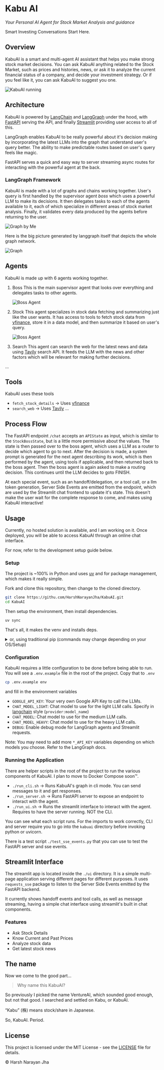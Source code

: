 # Kabu AI

_Your Personal AI Agent for Stock Market Analysis and guidance_

Smart Investing Conversations Start Here.

## Overview

KabuAI is a smart and multi-agent AI assistant that helps you make strong stock market decisions.
You can ask KabuAI anything related to the Stock Market, such as prices and histories, news, or ask it to analyze the current
financial status of a company, and decide your investment strategy.
Or if you feel like it, you can ask KabuAI to suggest you one.

![KabuAI running](./images/streamlit_ui.png)

## Architecture

KabuAI is powered by [LangChain](https://www.langchain.com/) and [LangGraph](https://www.langchain.com/langgraph) under the hood,
with [FastAPI](https://fastapi.tiangolo.com/) serving the API, and finally [Streamlit](https://streamlit.io/) providing user access to all of this.

LangGraph enables KabuAI to be really powerful about it's decision making by incorporating the latest LLMs into the graph
that understand user's query better. The ability to make predictable routes based on user's query feels like magic.

FastAPI serves a quick and easy way to server streaming async routes for interacting with the powerful agent at the back.

### LangGraph Framework

KabuAI is made with a lot of graphs and chains working together. User's query is first handled by the supervisor agent _boss_
which uses a powerful LLM to make its decisions. It then delegates tasks to each of the agents available to it, each of which
specialize in different areas of stock market analysis. Finally, it validates every data produced by the agents before returning to
the user.

![Graph by Me](./images/KabuAI.png)

Here is the big picture generated by langgraph itself that depicts the whole graph network.

![Graph](./kabuai/graph.png)

## Agents

KabuAI is made up with 6 agents working together.

1. Boss
   This is the main supervisor agent that looks over everything and delegates tasks to other agents.

   ![Boss Agent](./kabuai/boss_graph.png)

2. Stock
   This agent specializes in stock data fetching and summarizing just like the user wants.
   It has access to tools to fetch stock data from [yfinance](https://ranaroussi.github.io/yfinance/index.html),
   store it in a data model, and then summarize it based on user's query.

   ![Boss Agent](./kabuai/stock_graph.png)

3. Search
   This agent can search the web for the latest news and data using [Tavily](https://www.tavily.com/) search API.
   It feeds the LLM with the news and other factors which will be relevant for making further decisions.

...

## Tools

KabuAI uses these tools

- `fetch_stock_details` -> Uses [yfinance](https://ranaroussi.github.io/yfinance/index.html)
- `search_web` -> Uses [Tavily](https://www.tavily.com/)
  ...

## Process Flow

The FastAPI endpoint `/chat` accepts an `APIState` as input, which is similar to the `StockBossState`, but is a little more permissive about the values.
The state is then passed over to the boss agent, which uses a LLM as a router to decide which agent to go to next.
After the decision is made, a system prompt is generated for the next agent describing its work,
which is then performed by the agent, using tools if applicable, and then returned back to the boss agent.
Then the boss agent is again asked to make a routing decision. This continues until the LLM decides to goto FINISH.

At each special event, such as an handoff/delegation, or a tool call, or a llm token generation, Server Side Events are emitted from the endpoint,
which are used by the Streamlit chat frontend to update it's state. This doesn't make the user wait for the complete response to come, and makes using KabuAI interactive!

## Usage

Currently, no hosted solution is available, and I am working on it.
Once deployed, you will be able to access KabuAI through an online chat interface.

For now, refer to the development setup guide below.

### Setup

The project is ~100% in Python and uses [uv](https://github.com/astral-sh/uv) and for package management, which makes it really simple.

Fork and clone this repository, then change to the cloned directory.

```sh
git clone https://githu.com/HarshNarayanJha/KabuAI.git
cd KabuAI
```

Then setup the environment, then install dependencies.

```sh
uv sync
```

That's all, it makes the venv and installs deps.

<details>

<summary>
or, using traditional pip (commands may change depending on your OS/Setup)
</summary>

```sh
python -m venv .venv
source .venv/bin/activate
pip install -r requirements.txt
```

_PS: See, uv makes it a lot simpler_

</details>

### Configuration

KabuAI requires a little configuration to be done before being able to run. You will see a `.env.example` file in the root of the project.
Copy that to `.env`

```sh
cp .env.example env
```

and fill in the environment variables

- `GOOGLE_API_KEY`: Your very own Google API Key to call the LLMs.
- `CHAT_MODEL_LIGHT`: Chat model to use for the light LLM calls. Specify in [langchain](https://python.langchain.com/docs/integrations/chat/) style (`provider:model_name`)
- `CHAT_MODEL`: Chat model to use for the medium LLM calls.
- `CHAT_MODEL_HEAVY`: Chat model to use for the heavy LLM calls.
- `DEBUG`: Enable debug mode for LangGraph agents and Streamlit requests.

Note: You may need to add more `*_API_KEY` variables depending on which models you choose. Refer to the LangGraph docs.

### Running the Application

There are helper scripts in the root of the project to run the various components of KabuAI. I plan to move to Docker Compose soon™️.

- `./run_cli.sh` -> Runs KabuAI's graph in cli mode. You can send messages to it and get responses.
- `./run_server.sh` -> Runs FastAPI server to expose an endpoint to interact with the agent.
- `./run_ui.sh` -> Runs the streamlit interface to interact with the agent. Requires to have the server running. NOT the CLI.

You can see what each script runs. For the imports to work correctly, CLI and server require you to go into the `kabuai` directory before invoking python or uvicorn.

There is a test script `./test_sse_events.py` that you can use to test the FastAPI server and sse events.

## Streamlit Interface

The streamlit app is located inside the `./ui` directory. It is a simple multi-page application serving different pages for different purposes.
It uses `requests_sse` package to listen to the Server Side Events emitted by the FastAPI backend.

It currently shows handoff events and tool calls, as well as message streaming, having a simple chat interface using streamlit's built in chat components.

### Features

- Ask Stock Details
- Know Current and Past Prices
- Analyze stock data
- Get latest stock news

## The name

Now we come to the good part...

> Why name this KabuAI?

So previously I picked the name VentureAI, which sounded good enough, but not that good. I searched and settled on Kabu, or KabuAI.

“Kabu” (株) means stock/share in Japanese.

So, KabuAI. Period.

## License

This project is licensed under the MIT License - see the [LICENSE](./LICENSE) file for details.

&copy; Harsh Narayan Jha
